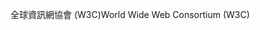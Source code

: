 <span data-ttu-id="4d38d-101">全球資訊網協會 (W3C)</span><span class="sxs-lookup"><span data-stu-id="4d38d-101">World Wide Web Consortium (W3C)</span></span>